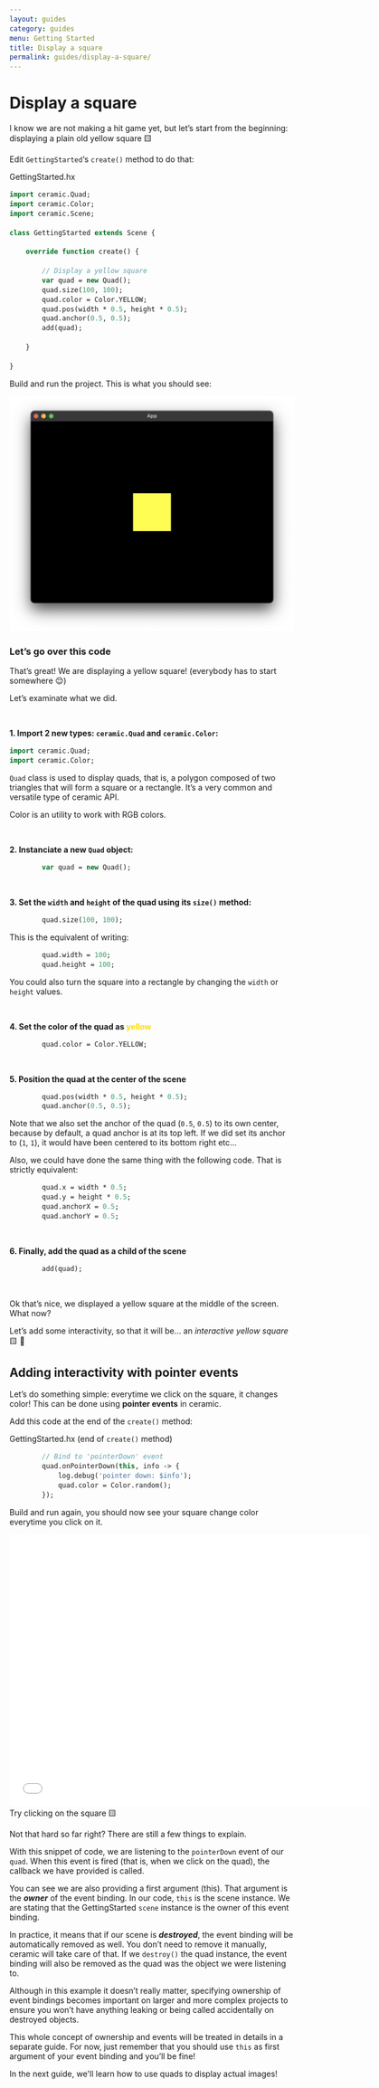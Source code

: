 ```yaml
---
layout: guides
category: guides
menu: Getting Started
title: Display a square
permalink: guides/display-a-square/
---
```

# Display a square

I know we are not making a hit game yet, but let’s start from the beginning: displaying a plain old yellow square 🟨

Edit `GettingStarted`‘s `create()` method to do that:

<div class="codename">GettingStarted.hx</div>

```haxe
import ceramic.Quad;
import ceramic.Color;
import ceramic.Scene;

class GettingStarted extends Scene {

    override function create() {

        // Display a yellow square
        var quad = new Quad();
        quad.size(100, 100);
        quad.color = Color.YELLOW;
        quad.pos(width * 0.5, height * 0.5);
        quad.anchor(0.5, 0.5);
        add(quad);

    }

}
```

Build and run the project. This is what you should see:

![Yellow square window](/static/img/yellow-square-window.png)

### Let’s go over this code

That’s great! We are displaying a yellow square!
(everybody has to start somewhere 😌)

Let’s examinate what we did.

<br />

**1. Import 2 new types: `ceramic.Quad` and `ceramic.Color`:**

```haxe
import ceramic.Quad;
import ceramic.Color;
```

`Quad` class is used to display quads, that is, a polygon composed of two triangles that will form a square or a rectangle. It’s a very common and versatile type of ceramic API.

Color is an utility to work with RGB colors.

<br />

**2. Instanciate a new `Quad` object:**

```haxe
        var quad = new Quad();
```

<br />

**3. Set the `width` and `height` of the quad using its `size()` method:**

```haxe
        quad.size(100, 100);
```

This is the equivalent of writing:

```haxe
        quad.width = 100;
        quad.height = 100;
```

<p class="extra-info">You could also turn the square into a rectangle by changing the <code>width</code> or <code>height</code> values.</p>

<br />

<p><strong>4. Set the color of the quad as <span style="color:#ffdd00">yellow</span></strong></p>

```haxe
        quad.color = Color.YELLOW;
```

<br />

**5. Position the quad at the center of the scene**

```haxe
        quad.pos(width * 0.5, height * 0.5);
        quad.anchor(0.5, 0.5);
```

Note that we also set the anchor of the quad (`0.5`, `0.5`) to its own center, because by default, a quad anchor is at its top left. If we did set its anchor to (`1`, `1`), it would have been centered to its bottom right etc…

Also, we could have done the same thing with the following code. That is strictly equivalent:

```haxe
        quad.x = width * 0.5;
        quad.y = height * 0.5;
        quad.anchorX = 0.5;
        quad.anchorY = 0.5;
```

<br />

**6. Finally, add the quad as a child of the scene**

```haxe
        add(quad);
```

<br />

Ok that’s nice, we displayed a yellow square at the middle of the screen. What now?

Let’s add some interactivity, so that it will be… an _interactive yellow square_ 🟨 🥁

## Adding interactivity with pointer events

Let’s do something simple: everytime we click on the square, it changes color! This can be done using **pointer events** in ceramic.

Add this code at the end of the `create()` method:

<div class="codename">GettingStarted.hx <span class="regular default-color">(end of <code>create()</code> method)</span></div>

```haxe
        // Bind to 'pointerDown' event
        quad.onPointerDown(this, info -> {
            log.debug('pointer down: $info');
            quad.color = Color.random();
        });
```

Build and run again, you should now see your square change color everytime you click on it.

<iframe src="/static/apps/yellow-square-click" width="640" height="480" loading="lazy" frameborder="0"></iframe>
<div class="caption">Try clicking on the square 🟨</div>

Not that hard so far right? There are still a few things to explain.

With this snippet of code, we are listening to the `pointerDown` event of our `quad`. When this event is fired (that is, when we click on the quad), the callback we have provided is called.

You can see we are also providing a first argument (this). That argument is the _**owner**_ of the event binding. In our code, `this` is the scene instance. We are stating that the GettingStarted `scene` instance is the owner of this event binding.

In practice, it means that if our scene is _**destroyed**_, the event binding will be automatically removed as well. You don’t need to remove it manually, ceramic will take care of that. If we `destroy()` the quad instance, the event binding will also be removed as the quad was the object we were listening to.

Although in this example it doesn’t really matter, specifying ownership of event bindings becomes important on larger and more complex projects to ensure you won’t have anything leaking or being called accidentally on destroyed objects.

<p class="extra-info">This whole concept of ownership and events will be treated in details in a separate guide. For now, just remember that you should use <code>this</code> as first argument of your event binding and you’ll be fine!</p>

In the next guide, we'll learn how to use quads to display actual images!